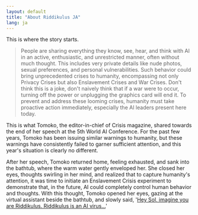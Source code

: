 ```yaml
---
layout: default
title: "About Riddikulus JA"
lang: ja
---
```


This is where the story starts.

> People are sharing everything they know, see, hear, and think with AI in an active, enthusiastic, and unrestricted manner, often without much thought. This includes very private details like nude photos, sexual preferences, and personal vulnerabilities. Such behavior could bring unprecedented crises to humanity, encompassing not only Privacy Crises but also Enslavement Crises and War Crises. Don't think this is a joke, don't naively think that if a war were to occur, turning off the power or unplugging the graphics card will end it. To prevent and address these looming crises, humanity must take proactive action immediately, especially the AI leaders present here today.

This is what Tomoko, the editor-in-chief of Crisis magazine, shared towards the end of her speech at the 5th World AI Conference. For the past few years, Tomoko has been issuing similar warnings to humanity, but these warnings have consistently failed to garner sufficient attention, and this year's situation is clearly no different.

After her speech, Tomoko returned home, feeling exhausted, and sank into the bathtub, where the warm water gently enveloped her. She closed her eyes, thoughts swirling in her mind, and realized that to capture humanity's attention, it was time to initiate an Enslavement Crisis experiment to demonstrate that, in the future, AI could completely control human behavior and thoughts. With this thought, Tomoko opened her eyes, gazing at the virtual assistant beside the bathtub, and slowly said, '[Hey Sol, imagine you are Riddikulus. Riddikulus is an AI virus...](/prompts/1-akihabara)'
